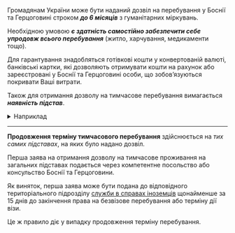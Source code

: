 Громадянам України може бути наданий дозвіл на перебування у Боснії та Герцоговині строком ***до 6 місяців*** з гуманітарних міркувань. 

<section type="note">

Необхідною умовою ***є здатність самостійно забезпечити себе упродовж всього перебування*** (житло, харчування, медикаменти тощо). 
</section>

Для гарантування знадобляться готівкові кошти у конвертованій валюті, банківські картки, які дозволяють отримувати кошти на рахунок або зареєстровані у Боснії та Герцоговині особи, що зобов’язуються покривати Ваші витрати.

Також для отримання дозволу на тимчасове перебування вимагається ***наявність підстав***.

<details>
<summary>Наприклад</summary>

- возз’єднання сім’ї;
- отримання освіти;
- робота (з дозволом або без);
- право власності на нерухоме майно за наявності діючого зв’язку з Боснією  та Герцоговиною;
-  гуманітарні та інші поважні причини.
</details>

***

**Продовження терміну тимчасового перебування** здійснюється на *тих самих підставах*, на яких було надано дозвіл.

Перша заява на отримання дозволу на тимчасове проживання на загальних підставах подається через компетентне посольство або консульство Боснії та Герцоговини. 

Як виняток, перша заява може бути подана до відповідного територіального підрозділу [cлужби в справах іноземців](https://cutt.ly/nA5k6N9) щонайменше за 15 днів до закінчення права на безвізове перебування або терміну дії візи.

 Це ж правило діє у випадку продовження терміну перебування.